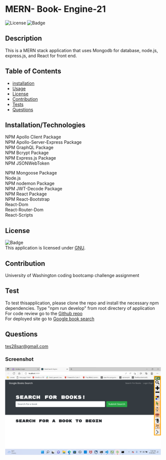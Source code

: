 # MERN- Book- Engine-21

![License](https://img.shields.io/badge/License-GNU-green.svg)
![Badge](https://img.shields.io/badge/License-GNU-blue.svg)

## Description

This is a MERN stack application that uses Mongodb for database, node.js, express.js, and React for front end.

## Table of Contents

- [installation](#installation)
- [Usage](#usage)
- [License](#license)
- [Contribution](#contribution)
- [Tests](#test)
- [Questions](#questions)

## Installation/Technologies

NPM Apollo Client Package <br />
NPM Apollo-Server-Express Package<br />
NPM GraphQL Package<br />
NPM Bcrypt Package<br />
NPM Express.js Package<br />
NPM JSONWebToken<br />

NPM Mongoose Package<br />
Node.js<br />
NPM nodemon Package<br />
NPM JWT-Decode Package<br />
NPM React Package<br />
NPM React-Bootstrap<br />
React-Dom<br />
React-Router-Dom<br />
React-Scripts
## License

![Badge](https://img.shields.io/badge/License-GNU-blue.svg)
<br/> This application is licensed under [GNU](https://www.gnu.org/licenses/licenses.en.html).


## Contribution

University of Washington coding bootcamp challenge assignment


## Test

To test thisapplication, please clone the repo and install the necessary npm dependencies. Type "npm run develop" from root directery of application
</br> For code review go to the [Github  repo](https://github.com/teshome28sara/MERN-Bookk-Engine-21)
</br>For deployed site go to  [Google book search]( https://quiet-fortress-12999.herokuapp.com/)

## Questions
 tes28sar@gmail.com 

 ###  Screenshot

 ![Google book search](bookSearch.png)






